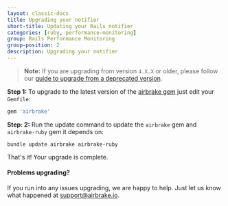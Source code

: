 ```yaml
---
layout: classic-docs
title: Upgrading your notifier
short-title: Updating your Rails notifier
categories: [ruby, performance-monitoring]
group: Rails Performance Monitoring
group-position: 2
description: Upgrading your notifier
---
```

> **Note:** If you are upgrading from version `4.X.X` or older, please
follow our [guide to upgrade from a deprecated version](/docs/ruby/upgrading-from-deprecated-versions/).

**Step 1:** To upgrade to the latest version of the
[airbrake gem](https://github.com/airbrake/airbrake)
just edit your `Gemfile`:

```rb
gem 'airbrake'
```

**Step: 2:** Run the update command to update the `airbrake` gem and `airbrake-ruby` gem
it depends on:

```
bundle update airbrake airbrake-ruby
```

That's it! Your upgrade is complete.

#### Problems upgrading?
If you run into any issues upgrading, we are happy to help. Just let us
know what happened at [support@airbrake.io](mailto:support@airbrake.io).
